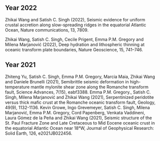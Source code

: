 Year 2022
---
Zhikai Wang and Satish C. Singh (2022), Seismic evidence for uniform crustal accretion along slow-spreading ridges in the equatorial Atlantic Ocean, Nature communications, 13, 7809.

Zhikai Wang, Satish C. Singh, Cecile Prigent, Emma P.M. Gregory and Milena Marjanović (2022), Deep hydration and lithospheric thinning at oceanic transform plate boundaries, Nature Geoscience, 15, 741–746.


Year 2021
---
Zhiteng Yu, Satish C. Singh, Emma P.M. Gregory, Marcia Maia, Zhikai Wang and Daniele Brunelli (2021), Semibrittle seismic deformation in high-temperature mantle mylonite shear zone along the Romanche transform fault, Science Advances, 7(15), eabf3388.
Emma P.M. Gregory., Satish C. Singh, Milena Marjanović and Zhikai Wang (2021), Serpentinized peridotite versus thick mafic crust at the Romanche oceanic transform fault, Geology, 49(9), 1132-1136.
Kevin Growe, Ingo Grevemeyer, Satish C. Singh, Milena Marjanović, Emma P.M. Gregory, Cord Papenberg, Venkata Vaddineni, Laura Gómez de la Peña and Zhikai Wang (2021), Seismic structure of the St. Paul Fracture Zone and Late Cretaceous to Mid Eocene oceanic crust in the equatorial Atlantic Ocean near 18°W, Journal of Geophysical Research: Solid Earth, 126, e2021JB022456.
